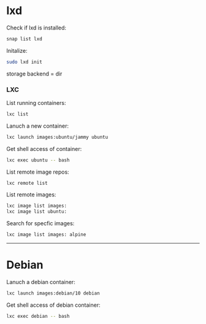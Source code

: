 # lxd

Check if lxd is installed:
```bash
snap list lxd
```

Initalize:
```bash
sudo lxd init
```
storage backend = dir

### LXC

List running containers:
```bash
lxc list
```

Lanuch a new container:
```bash
lxc launch images:ubuntu/jammy ubuntu
```

Get shell access of container:
```bash
lxc exec ubuntu -- bash
```

List remote image repos:
```bash
lxc remote list
```

List remote images:
```bash
lxc image list images:
lxc image list ubuntu:
```

Search for specfic images:
```bash
lxc image list images: alpine
```

---

# Debian

Lanuch a debian container:
```bash
lxc launch images:debian/10 debian
```

Get shell access of debian container:
```bash
lxc exec debian -- bash
```

